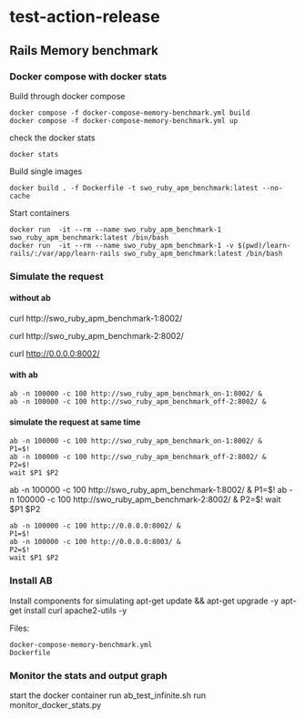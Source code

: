 # test-action-release

## Rails Memory benchmark

### Docker compose with docker stats

Build through docker compose
```
docker compose -f docker-compose-memory-benchmark.yml build
docker compose -f docker-compose-memory-benchmark.yml up
```

check the docker stats
```
docker stats
```

Build single images
```
docker build . -f Dockerfile -t swo_ruby_apm_benchmark:latest --no-cache
```

Start containers
```
docker run  -it --rm --name swo_ruby_apm_benchmark-1 swo_ruby_apm_benchmark:latest /bin/bash
docker run  -it --rm --name swo_ruby_apm_benchmark-1 -v $(pwd)/learn-rails/:/var/app/learn-rails swo_ruby_apm_benchmark:latest /bin/bash
```

### Simulate the request

#### without ab

curl http://swo_ruby_apm_benchmark-1:8002/

curl http://swo_ruby_apm_benchmark-2:8002/ 

curl http://0.0.0.0:8002/

#### with ab

```
ab -n 100000 -c 100 http://swo_ruby_apm_benchmark_on-1:8002/ &
ab -n 100000 -c 100 http://swo_ruby_apm_benchmark_off-2:8002/ &
```

#### simulate the request at same time
```
ab -n 100000 -c 100 http://swo_ruby_apm_benchmark_on-1:8002/ &
P1=$!
ab -n 100000 -c 100 http://swo_ruby_apm_benchmark_off-2:8002/ &
P2=$!
wait $P1 $P2
```

ab -n 100000 -c 100 http://swo_ruby_apm_benchmark-1:8002/ &
P1=$!
ab -n 100000 -c 100 http://swo_ruby_apm_benchmark-2:8002/ &
P2=$!
wait $P1 $P2

```
ab -n 100000 -c 100 http://0.0.0.0:8002/ &
P1=$!
ab -n 100000 -c 100 http://0.0.0.0:8003/ &
P2=$!
wait $P1 $P2
```

### Install AB 

Install components for simulating
apt-get update && apt-get upgrade -y
apt-get install curl apache2-utils -y

Files:
```
docker-compose-memory-benchmark.yml
Dockerfile
```

### Monitor the stats and output graph

start the docker container
run ab_test_infinite.sh
run monitor_docker_stats.py

